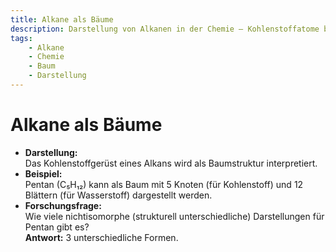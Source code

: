 ```yaml
---
title: Alkane als Bäume
description: Darstellung von Alkanen in der Chemie – Kohlenstoffatome bilden die Knoten, während Wasserstoffatome als Blätter erscheinen.
tags:
    - Alkane
    - Chemie
    - Baum
    - Darstellung
---
```


# Alkane als Bäume

- **Darstellung:**  
  Das Kohlenstoffgerüst eines Alkans wird als Baumstruktur interpretiert.
- **Beispiel:**  
  Pentan (C₅H₁₂) kann als Baum mit 5 Knoten (für Kohlenstoff) und 12 Blättern (für Wasserstoff) dargestellt werden.
- **Forschungsfrage:**  
  Wie viele nichtisomorphe (strukturell unterschiedliche) Darstellungen für Pentan gibt es?  
  **Antwort:** 3 unterschiedliche Formen.

